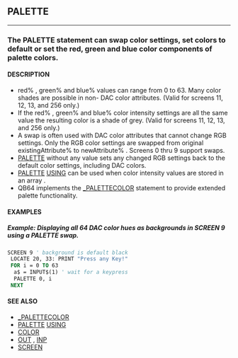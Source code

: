 ## PALETTE
---

### The PALETTE statement can swap color settings, set colors to default or set the red, green and blue color components of palette colors.

#### DESCRIPTION
* red% , green% and blue% values can range from 0 to 63. Many color shades are possible in non- DAC color attributes.  (Valid for screens 11, 12, 13, and 256 only.)
* If the red% , green% and blue% color intensity settings are all the same value the resulting color is a shade of grey.  (Valid for screens 11, 12, 13, and 256 only.)
* A swap is often used with DAC color attributes that cannot change RGB settings. Only the RGB color settings are swapped from original existingAttribute% to newAttribute% . Screens 0 thru 9 support swaps.
* [PALETTE](./PALETTE.md) without any value sets any changed RGB settings back to the default color settings, including DAC colors.
* [PALETTE](./PALETTE.md) [USING](./USING.md) can be used when color intensity values are stored in an array .
* QB64 implements the [_PALETTECOLOR](./_PALETTECOLOR.md) statement to provide extended palette functionality.


#### EXAMPLES
##### Example: Displaying all 64 DAC color hues as backgrounds in SCREEN 9 using a PALETTE swap.
```vb
SCREEN 9 ' background is default black
 LOCATE 20, 33: PRINT "Press any Key!"
 FOR i = 0 TO 63
  a$ = INPUT$(1) ' wait for a keypress
  PALETTE 0, i
 NEXT
```
  


#### SEE ALSO
* [_PALETTECOLOR](./_PALETTECOLOR.md)
* [PALETTE](./PALETTE.md) [USING](./USING.md)
* [COLOR](./COLOR.md)
* [OUT](./OUT.md) , [INP](./INP.md)
* [SCREEN](./SCREEN.md)

